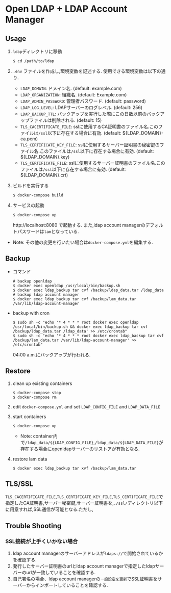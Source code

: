 # Open LDAP + LDAP Account Manager

## Usage
1. `ldap`ディレクトリに移動
    ```
    $ cd /path/to/ldap
    ```
2. `.env` ファイルを作成し,環境変数を記述する.
    使用できる環境変数は以下の通り.
    - `LDAP_DOMAIN`: ドメイン名. (default: example.com)
    - `LDAP_ORGANIZATION`: 組織名. (default: Example.com)
    - `LDAP_ADMIN_PASSWORD`: 管理者パスワード. (default: password)
    - `LDAP_LOG_LEVEL`: LDAPサーバーのログレベル. (default: 256)
    - `LDAP_BACKUP_TTL`: バックアップを実行した際にこの日数以前のバックアップファイルは削除される. (default: 15)
    - `TLS_CACERTIFICATE_FILE`: sslに使用するCA証明書のファイル名.このファイルは`/ssl`以下に存在する場合に有効. (default: ${LDAP_DOMAIN}-ca.pem)
    - `TLS_CERTIFICATE_KEY_FILE`: sslに使用するサーバー証明書の秘密鍵のファイル名.このファイルは`/ssl`以下に存在する場合に有効. (default: ${LDAP_DOMAIN}.key)
    - `TLS_CERTIFICATE_FILE`: sslに使用するサーバー証明書のファイル名.このファイルは`/ssl`以下に存在する場合に有効. (default: ${LDAP_DOMAIN}.crt)

3. ビルドを実行する
    ```
    $ docker-compose build
    ```
4. サービスの起動
    ```
    $ docker-compose up
    ```
    http://localhost:8080 で起動する.
    また,ldap account managerのデフォルトパスワードは`lam`となっている.

* Note: その他の変更を行いたい場合は`docker-compose.yml`を編集する.

## Backup
* コマンド
    ```
    # backup openldap
    $ docker exec openldap /usr/local/bin/backup.sh
    $ docker exec ldap_backup tar cvf /backup/ldap_data.tar /ldap_data
    # backup ldap account manager
    $ docker exec ldap_backup tar cvf /backup/lam_data.tar /var/lib/ldap-account-manager
    ```
* backup with cron
    ```
    $ sudo sh -c "echo '* 4 * * * root docker exec openldap /usr/local/bin/backup.sh && docker exec ldap_backup tar cvf /backup/ldap_data.tar /ldap_data' >> /etc/crontab"
    $ sudo sh -c "echo '* 4 * * * root docker exec ldap_backup tar cvf /backup/lam_data.tar /var/lib/ldap-account-manager' >> /etc/crontab"
    ```
    04:00 a.m.にバックアップが行われる.

## Restore
1. clean up existing containers
    ```
    $ docker-compose stop
    $ docker-compose rm
    ```
2. edit `docker-compose.yml` and set `LDAP_CONFIG_FILE` and `LDAP_DATA_FILE`
3. start containers
    ```
    $ docker-compose up
    ```
    * Note: container内で`/ldap_data/${LDAP_CONFIG_FILE}`,`/ldap_data/${LDAP_DATA_FILE}`が存在する場合にopenldapサーバーのリストアが有効となる.

4. restore lam data
    ```
    $ docker exec ldap_backup tar xvf /backup/lam_data.tar
    ```

## TLS/SSL
`TLS_CACERTIFICATE_FILE`,`TLS_CERTIFICATE_KEY_FILE`,`TLS_CERTIFICATE_FILE`で指定したCA証明書,サーバー秘密鍵,サーバー証明書を,`./ssl/`ディレクトリ以下に用意すれば,SSL通信が可能となる.ただし,

## Trouble Shooting
### SSL接続が上手くいかない場合
1. ldap account managerのサーバーアドレスが`ldaps://`で開始されているかを確認する.
2. 発行したサーバー証明書のurlとldap account managerで指定したldapサーバーのurlが一致していることを確認する.
3. 自己署名の場合、ldap account managerの`一般設定を更新`でSSL証明書をサーバーからインポートしていることを確認する.

